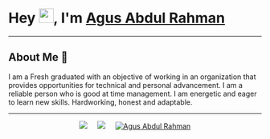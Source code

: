 # Hey <img src="https://github.com/TheDudeThatCode/TheDudeThatCode/blob/master/Assets/Hi.gif" width="29px">, I'm [Agus Abdul Rahman](https://www.linkedin.com/in/agusabdulrahman/) 

-----

## About Me 🚀
I am a Fresh graduated with an objective of working in an organization that provides opportunities for technical and personal advancement. I am a reliable person who is good at time management. I am energetic and eager to learn new skills. Hardworking, honest and adaptable.

-----

<p align="center">
<a href="https://twitter.com/agusabdulrahman"><img src="https://img.shields.io/twitter/follow/agusabdulrahman?style=social" /></a>&nbsp;&nbsp;&nbsp;&nbsp;
<a href="https://www.linkedin.com/in/agusabdulrahman/"><img src="https://img.shields.io/badge/-Agus Abdul%20Rahman-blue?style=flat-square&logo=Linkedin&logoColor=white&link=hhttps://www.linkedin.com/in/agusabdulrahman/" /></a>&nbsp;&nbsp;&nbsp;&nbsp
<a href="https://www.instagram.com/agus_alr/" target="_blank"><img src="https://img.shields.io/badge/Agus Abdul%20Rahman-%23E4405F.svg?&style=flat-square&logo=instagram&logoColor=white" alt="Agus Abdul Rahman"></a>
</p>

<br>
<br>
